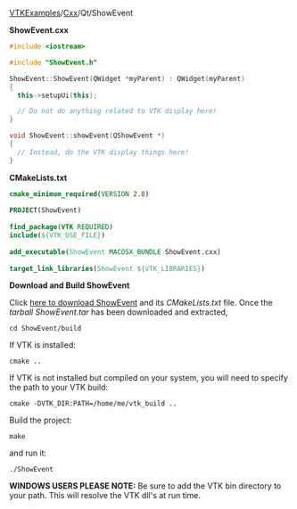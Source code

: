 [VTKExamples](/home/)/[Cxx](/Cxx)/Qt/ShowEvent

**ShowEvent.cxx**
```c++
#include <iostream>

#include "ShowEvent.h"

ShowEvent::ShowEvent(QWidget *myParent) : QWidget(myParent)
{
  this->setupUi(this);

  // Do not do anything related to VTK display here!
}

void ShowEvent::showEvent(QShowEvent *)
{
  // Instead, do the VTK display things here!
}
```
**CMakeLists.txt**
```cmake
cmake_minimum_required(VERSION 2.8)
 
PROJECT(ShowEvent)
 
find_package(VTK REQUIRED)
include(${VTK_USE_FILE})
 
add_executable(ShowEvent MACOSX_BUNDLE ShowEvent.cxx)
 
target_link_libraries(ShowEvent ${VTK_LIBRARIES})
```

**Download and Build ShowEvent**

Click [here to download ShowEvent](https://github.com/lorensen/VTKWikiExamplesTarballs/raw/master/ShowEvent.tar) and its *CMakeLists.txt* file.
Once the *tarball ShowEvent.tar* has been downloaded and extracted,
```
cd ShowEvent/build 
```
If VTK is installed:
```
cmake ..
```
If VTK is not installed but compiled on your system, you will need to specify the path to your VTK build:
```
cmake -DVTK_DIR:PATH=/home/me/vtk_build ..
```
Build the project:
```
make
```
and run it:
```
./ShowEvent
```
**WINDOWS USERS PLEASE NOTE:** Be sure to add the VTK bin directory to your path. This will resolve the VTK dll's at run time.


